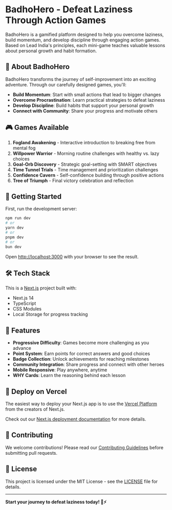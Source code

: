 # BadhoHero - Defeat Laziness Through Action Games

BadhoHero is a gamified platform designed to help you overcome laziness, build momentum, and develop discipline through engaging action games. Based on Lead India's principles, each mini-game teaches valuable lessons about personal growth and habit formation.

## 🦊 About BadhoHero

BadhoHero transforms the journey of self-improvement into an exciting adventure. Through our carefully designed games, you'll:

- **Build Momentum**: Start with small actions that lead to bigger changes
- **Overcome Procrastination**: Learn practical strategies to defeat laziness
- **Develop Discipline**: Build habits that support your personal growth
- **Connect with Community**: Share your progress and motivate others

## 🎮 Games Available

1. **Fogland Awakening** - Interactive introduction to breaking free from mental fog
2. **Willpower Warrior** - Morning routine challenges with healthy vs. lazy choices
3. **Goal-Orb Discovery** - Strategic goal-setting with SMART objectives
4. **Time Tunnel Trials** - Time management and prioritization challenges
5. **Confidence Cavern** - Self-confidence building through positive actions
6. **Tree of Triumph** - Final victory celebration and reflection

## 🚀 Getting Started

First, run the development server:

```bash
npm run dev
# or
yarn dev
# or
pnpm dev
# or
bun dev
```

Open [http://localhost:3000](http://localhost:3000) with your browser to see the result.

## 🛠️ Tech Stack

This is a [Next.js](https://nextjs.org) project built with:
- Next.js 14
- TypeScript
- CSS Modules
- Local Storage for progress tracking

## 🎯 Features

- **Progressive Difficulty**: Games become more challenging as you advance
- **Point System**: Earn points for correct answers and good choices
- **Badge Collection**: Unlock achievements for reaching milestones
- **Community Integration**: Share progress and connect with other heroes
- **Mobile Responsive**: Play anywhere, anytime
- **WHY Cards**: Learn the reasoning behind each lesson

## 📱 Deploy on Vercel

The easiest way to deploy your Next.js app is to use the [Vercel Platform](https://vercel.com/new?utm_medium=default-template&filter=next.js&utm_source=create-next-app&utm_campaign=create-next-app-readme) from the creators of Next.js.

Check out our [Next.js deployment documentation](https://nextjs.org/docs/app/building-your-application/deploying) for more details.

## 🤝 Contributing

We welcome contributions! Please read our [Contributing Guidelines](../CONTRIBUTING.md) before submitting pull requests.

## 📜 License

This project is licensed under the MIT License - see the [LICENSE](../LICENSE) file for details.

---

**Start your journey to defeat laziness today! 🦊⚡**
